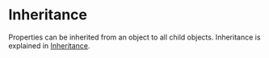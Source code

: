 # Inheritance
     
Properties can be inherited from an object to all child objects. Inheritance is explained in [Inheritance](../implementation/tree-design#inheritance).
